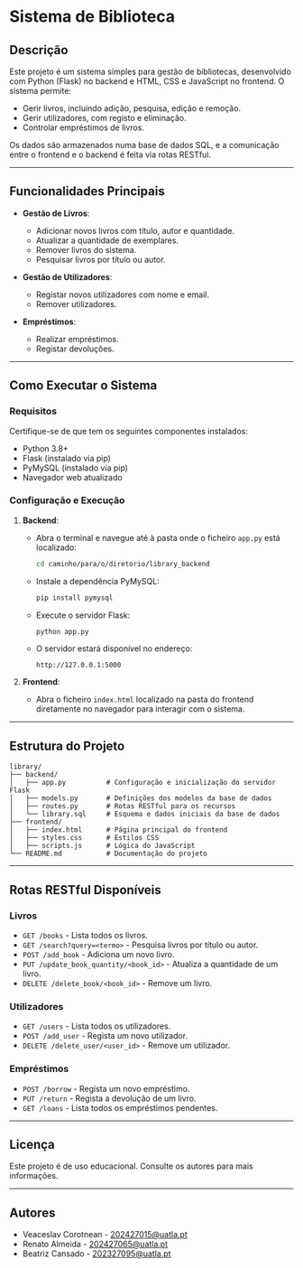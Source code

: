 # Sistema de Biblioteca

## Descrição

Este projeto é um sistema simples para gestão de bibliotecas, desenvolvido com Python (Flask) no backend e HTML, CSS e JavaScript no frontend. O sistema permite:

- Gerir livros, incluindo adição, pesquisa, edição e remoção.
- Gerir utilizadores, com registo e eliminação.
- Controlar empréstimos de livros.

Os dados são armazenados numa base de dados SQL, e a comunicação entre o frontend e o backend é feita via rotas RESTful.

---

## Funcionalidades Principais

- **Gestão de Livros**: 
  - Adicionar novos livros com título, autor e quantidade.
  - Atualizar a quantidade de exemplares.
  - Remover livros do sistema.
  - Pesquisar livros por título ou autor.

- **Gestão de Utilizadores**: 
  - Registar novos utilizadores com nome e email.
  - Remover utilizadores.

- **Empréstimos**: 
  - Realizar empréstimos.
  - Registar devoluções.

---

## Como Executar o Sistema

### Requisitos

Certifique-se de que tem os seguintes componentes instalados:

- Python 3.8+
- Flask (instalado via pip)
- PyMySQL (instalado via pip)
- Navegador web atualizado

### Configuração e Execução

1. **Backend**:
   - Abra o terminal e navegue até à pasta onde o ficheiro `app.py` está localizado:

     ```bash
     cd caminho/para/o/diretorio/library_backend
     ```
   - Instale a dependência PyMySQL:

     ```bash
     pip install pymysql
     ```

   - Execute o servidor Flask:

     ```bash
     python app.py
     ```

   - O servidor estará disponível no endereço:

     ```plaintext
     http://127.0.0.1:5000
     ```

2. **Frontend**:
   - Abra o ficheiro `index.html` localizado na pasta do frontend diretamente no navegador para interagir com o sistema.

---

## Estrutura do Projeto

```plaintext
library/
├── backend/
│   ├── app.py          # Configuração e inicialização do servidor Flask
│   ├── models.py       # Definições dos modelos da base de dados
│   ├── routes.py       # Rotas RESTful para os recursos
│   └── library.sql     # Esquema e dados iniciais da base de dados
├── frontend/
│   ├── index.html      # Página principal do frontend
│   ├── styles.css      # Estilos CSS
│   ├── scripts.js      # Lógica do JavaScript
└── README.md           # Documentação do projeto
```

---

## Rotas RESTful Disponíveis

### Livros

- `GET /books` - Lista todos os livros.
- `GET /search?query=<termo>` - Pesquisa livros por título ou autor.
- `POST /add_book` - Adiciona um novo livro.
- `PUT /update_book_quantity/<book_id>` - Atualiza a quantidade de um livro.
- `DELETE /delete_book/<book_id>` - Remove um livro.

### Utilizadores

- `GET /users` - Lista todos os utilizadores.
- `POST /add_user` - Regista um novo utilizador.
- `DELETE /delete_user/<user_id>` - Remove um utilizador.

### Empréstimos

- `POST /borrow` - Regista um novo empréstimo.
- `PUT /return` - Regista a devolução de um livro.
- `GET /loans` - Lista todos os empréstimos pendentes.

---

## Licença

Este projeto é de uso educacional. Consulte os autores para mais informações.

---

## Autores

- Veaceslav Corotnean - 202427015@uatla.pt
- Renato Almeida - 202427065@uatla.pt
- Beatriz Cansado - 202327095@uatla.pt

